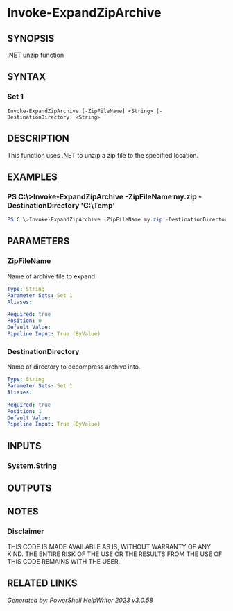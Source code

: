 ﻿# Invoke-ExpandZipArchive

## SYNOPSIS
.NET unzip function

## SYNTAX

### Set 1
```
Invoke-ExpandZipArchive [-ZipFileName] <String> [-DestinationDirectory] <String>
```

## DESCRIPTION
This function uses .NET to unzip a zip file to the specified location.

## EXAMPLES

### PS C:\\\>Invoke-ExpandZipArchive -ZipFileName my.zip -DestinationDirectory 'C:\\Temp'

```powershell
PS C:\>Invoke-ExpandZipArchive -ZipFileName my.zip -DestinationDirectory 'C:\Temp'
```

## PARAMETERS

### ZipFileName
Name of archive file to expand.

```yaml
Type: String
Parameter Sets: Set 1
Aliases: 

Required: true
Position: 0
Default Value: 
Pipeline Input: True (ByValue)
```

### DestinationDirectory
Name of directory to decompress archive into.

```yaml
Type: String
Parameter Sets: Set 1
Aliases: 

Required: true
Position: 1
Default Value: 
Pipeline Input: True (ByValue)
```

## INPUTS

### System.String


## OUTPUTS

### 


## NOTES

### Disclaimer
THIS CODE IS MADE AVAILABLE AS IS, WITHOUT WARRANTY OF ANY KIND. THE ENTIRE RISK OF THE USE OR THE RESULTS FROM THE USE OF THIS CODE REMAINS WITH THE USER.

## RELATED LINKS


*Generated by: PowerShell HelpWriter 2023 v3.0.58*
